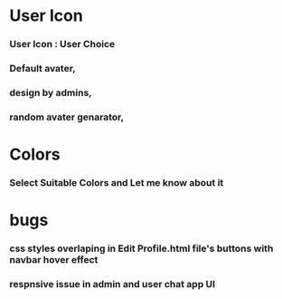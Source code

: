 # User Icon

### User Icon : User Choice

### Default avater,

### design by admins,

### random avater genarator,

# Colors

### Select Suitable Colors and Let me know about it

# bugs

### css styles overlaping in Edit Profile.html file's buttons with navbar hover effect

### respnsive issue in admin and user chat app UI

